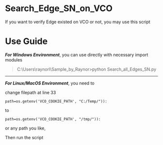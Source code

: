 # Search_Edge_SN_on_VCO
If you want to verify Edge existed on VCO or not, you may use this script

# Use Guide
***For Windows Environment***, you can use directly with necessary import modules

>C:\Users\raynorl\Sample_by_Raynor>python Search_all_Edges_SN.py
---
***For Linux/MacOS Environment***, you need to 

change filepath at line 33

`path=os.getenv('VCO_COOKIE_PATH', "C:/Temp/")):`

to

`path=os.getenv('VCO_COOKIE_PATH', "/tmp/")):`

or any path you like,

Then run the script
